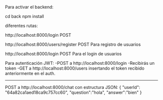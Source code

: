 Para activar el backend:

cd back
npm install

diferentes rutas:

http://localhost:8000/login POST

http://localhost:8000/users/register POST Para registro de usuarios

http://localhost:8000/login POST Para el login de usuarios

Para autenticación JWT:
-POST a http://localhost:8000/login
-Recibirás un token
-GET a http://localhost:8000/users insertando el token recibido anteriormente en el auth.

---

POST a http://localhost:8000/chat
con estructura JSON:
{
"userId": "64a82ca1aed18ca9c757cc60",
"question":"hola",
"answer":"bien"
}

